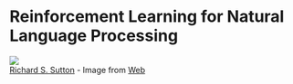 # Reinforcement Learning for Natural Language Processing

![](https://cdn-images-1.medium.com/max/1200/1*aIslMzbp8-olmVVQHyxBbg.jpeg)<br>
[Richard S. Sutton](https://www.ualberta.ca/science/about-us/contact-us/faculty-directory/rich-sutton) - Image from [Web](https://medium.com/syncedreview/interview-with-dr-richard-sutton-we-might-have-strong-ai-algorithms-by-2030-a1052332d878)